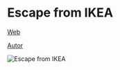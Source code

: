 # Escape from IKEA

[Web](https://vivirenremoto.github.io/escapefromikea/)

[Autor](https://twitter.com/vivirenremoto)

![Escape from IKEA](https://vivirenremoto.github.io/escapefromikea/social.png)
